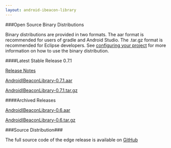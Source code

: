 ```yaml
---
layout: android-ibeacon-library
---
```



###Open Source Binary Distributions

Binary distributions are provided in two formats.  The aar format is recommended for users of gradle and Android Studio.  The .tar.gz format is recommended for Eclipse developers.
See [configuring your project]() for more information on how to use the binary distribution.

####Latest Stable Release 0.7.1

[Release Notes](releasenotes_0_7_1.html)

<style>
  .close { 
    margin-top: 0px;
    margin-bottom: 0px;
  }
</style>

<i class="fa fa-cloud-download" style="color: #3abeee;"></i>  [AndroidIBeaconLibrary-0.7.1.aar](https://s3.amazonaws.com/android-ibeacon-library.radiusnetworks.com/AndroidIBeaconLibrary-0.7.1.aar)  

<i class="fa fa-cloud-download" style="color: #3abeee;"></i>  [AndroidIBeaconLibrary-0.7.1.tar.gz](https://s3.amazonaws.com/android-ibeacon-library.radiusnetworks.com/AndroidIBeaconLibrary-0.7.1.tar.gz)


####Archived Releases

<i class="fa fa-cloud-download" style="color: #3abeee;"></i>  [AndroidIBeaconLibrary-0.6.aar](https://s3.amazonaws.com/android-ibeacon-library.radiusnetworks.com/AndroidIBeaconLibrary-0.6.aar)

<i class="fa fa-cloud-download" style="color: #3abeee;"></i>  [AndroidIBeaconLibrary-0.6.tar.gz](https://s3.amazonaws.com/android-ibeacon-library.radiusnetworks.com/AndroidIBeaconLibrary-0.6.tar.gz)

###Source Distribution###

The full source code of the edge release is available on <a href='https://github.com/RadiusNetworks/android-ibeacon-service'>GitHub</a>

